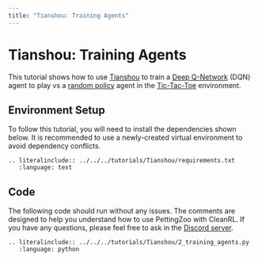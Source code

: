 ```yaml
---
title: "Tianshou: Training Agents"
---
```


# Tianshou: Training Agents

This tutorial shows how to use [Tianshou](https://github.com/thu-ml/tianshou) to train a [Deep Q-Network](https://tianshou.readthedocs.io/en/master/tutorials/dqn.html) (DQN) agent to play vs a [random policy](https://tianshou.readthedocs.io/en/master/_modules/tianshou/policy/random.html) agent in the [Tic-Tac-Toe](/environments/classic/tictactoe/) environment.

## Environment Setup
To follow this tutorial, you will need to install the dependencies shown below. It is recommended to use a newly-created virtual environment to avoid dependency conflicts.
```{eval-rst}
.. literalinclude:: ../../../tutorials/Tianshou/requirements.txt
   :language: text
```

## Code
The following code should run without any issues. The comments are designed to help you understand how to use PettingZoo with CleanRL. If you have any questions, please feel free to ask in the [Discord server](https://discord.gg/nhvKkYa6qX).

```{eval-rst}
.. literalinclude:: ../../../tutorials/Tianshou/2_training_agents.py
   :language: python
```
